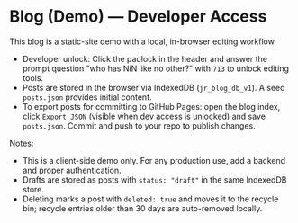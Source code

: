 # Blog (Demo) — Developer Access

This blog is a static-site demo with a local, in-browser editing workflow.

- Developer unlock: Click the padlock in the header and answer the prompt question "who has NiN like no other?" with `713` to unlock editing tools.
- Posts are stored in the browser via IndexedDB (`jr_blog_db_v1`). A seed `posts.json` provides initial content.
- To export posts for committing to GitHub Pages: open the blog index, click `Export JSON` (visible when dev access is unlocked) and save `posts.json`. Commit and push to your repo to publish changes.

Notes:
- This is a client-side demo only. For any production use, add a backend and proper authentication.
- Drafts are stored as posts with `status: "draft"` in the same IndexedDB store.
- Deleting marks a post with `deleted: true` and moves it to the recycle bin; recycle entries older than 30 days are auto-removed locally.
